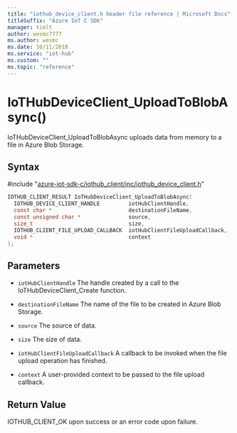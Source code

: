 ```yaml
---                             
title: "iothub_device_client.h header file reference | Microsoft Docs" 
titleSuffix: "Azure IoT C SDK"            
manager: timlt                 
author: wesmc7777              
ms.author: wesmc               
ms.date: 10/11/2018                    
ms.service: "iot-hub"             
ms.custom: ""                
ms.topic: "reference"        
---                            
```


# IoTHubDeviceClient_UploadToBlobAsync()

IoTHubDeviceClient_UploadToBlobAsync uploads data from memory to a file in Azure Blob Storage.

## Syntax

\#include "[azure-iot-sdk-c/iothub_client/inc/iothub_device_client.h](../iothub-device-client-h.md)"  
```C
IOTHUB_CLIENT_RESULT IoTHubDeviceClient_UploadToBlobAsync(
  IOTHUB_DEVICE_CLIENT_HANDLE         iotHubClientHandle,
  const char *                        destinationFileName,
  const unsigned char *               source,
  size_t                              size,
  IOTHUB_CLIENT_FILE_UPLOAD_CALLBACK  iotHubClientFileUploadCallback,
  void *                              context
);
```

## Parameters
* `iotHubClientHandle` The handle created by a call to the IoTHubDeviceClient_Create function. 

* `destinationFileName` The name of the file to be created in Azure Blob Storage. 

* `source` The source of data. 

* `size` The size of data. 

* `iotHubClientFileUploadCallback` A callback to be invoked when the file upload operation has finished. 

* `context` A user-provided context to be passed to the file upload callback.

## Return Value
IOTHUB_CLIENT_OK upon success or an error code upon failure.

